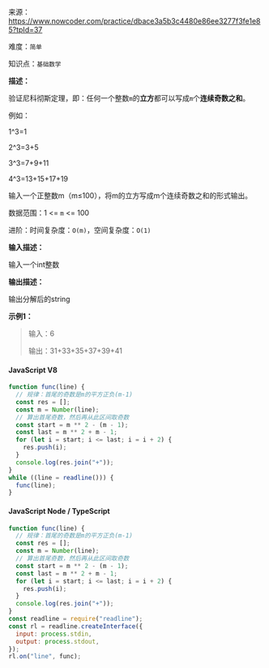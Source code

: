 来源：<https://www.nowcoder.com/practice/dbace3a5b3c4480e86ee3277f3fe1e85?tpId=37>

难度：`简单`

知识点：`基础数学`

**描述：**

验证尼科彻斯定理，即：任何一个整数`m`的**立方**都可以写成`m`个**连续奇数之和**。

例如：

1^3=1

2^3=3+5

3^3=7+9+11

4^3=13+15+17+19

输入一个正整数m（m≤100），将m的立方写成m个连续奇数之和的形式输出。

数据范围：1 <= `m` <= 100

进阶：时间复杂度：`O(m)`，空间复杂度：`O(1)`

**输入描述：**

输入一个int整数

**输出描述：**

输出分解后的string

**示例1：**

> 输入：6
>
> 输出：31+33+35+37+39+41

<!-- tabs:start -->

#### **JavaScript V8**

```javascript
function func(line) {
  // 规律：首尾的奇数是m的平方正负(m-1)
  const res = [];
  const m = Number(line);
  // 算出首尾奇数，然后再从此区间取奇数
  const start = m ** 2 - (m - 1);
  const last = m ** 2 + m - 1;
  for (let i = start; i <= last; i = i + 2) {
    res.push(i);
  }
  console.log(res.join("+"));
}
while ((line = readline())) {
  func(line);
}
```

#### **JavaScript Node / TypeScript**

```javascript
function func(line) {
  // 规律：首尾的奇数是m的平方正负(m-1)
  const res = [];
  const m = Number(line);
  // 算出首尾奇数，然后再从此区间取奇数
  const start = m ** 2 - (m - 1);
  const last = m ** 2 + m - 1;
  for (let i = start; i <= last; i = i + 2) {
    res.push(i);
  }
  console.log(res.join("+"));
}
const readline = require("readline");
const rl = readline.createInterface({
  input: process.stdin,
  output: process.stdout,
});
rl.on("line", func);
```

<!-- tabs:end -->
